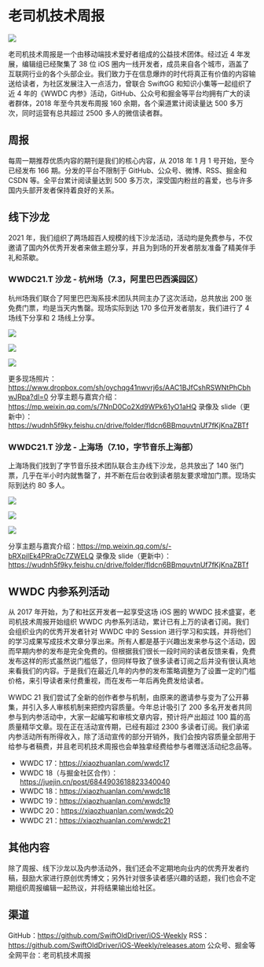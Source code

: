 # 老司机技术周报

![](https://github.com/SwiftOldDriver/iOS-Weekly/blob/master/assets/ios-weekly-juejin.png?raw=true)

老司机技术周报是一个由移动端技术爱好者组成的公益技术团体。经过近 4 年发展，编辑组已经聚集了 38 位 iOS 圈内一线开发者，成员来自各个城市，涵盖了互联网行业的各个头部企业。我们致力于在信息爆炸的时代将真正有价值的内容输送给读者，为社区发展注入一点活力，曾联合 SwiftGG 和知识小集等一起组织了近 4 年的《WWDC 内参》活动，GitHub、公众号和掘金等平台均拥有广大的读者群体，2018 年至今共发布周报 160 余期，各个渠道累计阅读量达 500 多万次，同时运营有总共超过 2500 多人的微信读者群。

## 周报

每周一期推荐优质内容的期刊是我们的核心内容，从 2018 年 1 月 1 号开始，至今已经发布 166 期。分发的平台不限制于 GitHub、公众号、微博、RSS、掘金和 CSDN 等。全平台累计阅读量达到 500 多万次，深受国内粉丝的喜爱，也与许多国内头部开发者保持着良好的关系。

## 线下沙龙

2021 年，我们组织了两场超百人规模的线下沙龙活动，活动均是免费参与，不仅邀请了国内外优秀开发者来做主题分享，并且为到场的开发者朋友准备了精美伴手礼和茶歇。

### WWDC21.T 沙龙 - 杭州场（7.3，阿里巴巴西溪园区）

杭州场我们联合了阿里巴巴淘系技术团队共同主办了这次活动，总共放出 200 张免费门票，均是当天内售罄。现场实际到达 170 多位开发者朋友，我们进行了 4 场线下分享和 2 场线上分享。

![](https://uc334c8ab79b1c4b3d81b0fc923f.previews.dropboxusercontent.com/p/thumb/ABNZXEoLJWAh36QqNsDUd6vQooBZyJiXwtgECHBqM7top5xRs8gv32XTEaNgp8EUhzJxrp62Lv3XjQR7VI-n2IhWSnEaVuaOJ98DnS_gTvbQL3QZZlH41SQkRpDuucWB6Jaut8TKg453FTVGbpqrqNkdi_q8yq7GlF0rtRYHf7HrDKmZCsf4G2P8zwXbrQ90afvGnjR1ER3p_x-h_9LQklT2uarAzpr85wjYyP727wBrCQXzcNpSH6Gv57vvHDlKJRQeNKIFek2zMeXuZftmV0Vw1tm1hrpklVy-E0qldqL8OSc4vAqvCbsNlr30R8ljWyDQuRhWWwVN9MRI0pLGyHdLldkRkr8BXofzkHvUqZ_cT7bki-2NScLSMOJGx0TI_g1gROkqcdj4A42_A81Umac0hcXB83SvhvR0yGi4C7bpFA/p.jpeg?fv_content=true&size_mode=5)

![](https://uce2dd3bb20b579695ded8aefdb0.previews.dropboxusercontent.com/p/thumb/ABPOBjVPXTGCOJQJ6_9-t1n7XjJ4mSZRz3vZ070M4KxJ3QbyzQkIBlqMsrvGNapyybQdiGzDliIUzXOCaF7O3tvJD9jcgiC1Fs4CR7JTEb3Qwtue5qwRVEguGDWEdgb_9lwIsm3ASr0H3KyfgWkGSNNtDoLPWDIgwmNZmqtSuUOwCpMsWO1UirZe6PQEFdsh1MdtRKZBsnQHUMjHnAds5OpdR3psNVcGeZrlXJlusTezUohD4vXtNXGLza7h1auMI_WP9c6RdBLM4jH7mcraSWouM_UxSuOLRViiqxvvEBozCSuHPDslyp4fj1NLHkVJWcVKyYoIT1UIJB7MU2NkAINNZl9IKrSiu-7OEEP0dAPYl9XXhmX0QfMBnNguUXuJMVjshY0LrYHXBeKu36nGzGPghRJ2kxafURqpjhXmfQsZkA/p.jpeg?fv_content=true&size_mode=5)

![](https://uc26585f7d73e8bb22c06b641a1d.previews.dropboxusercontent.com/p/thumb/ABOiHH0KppG4K5wFbcf2CCmtgUKNpfxQopHCHiZHqGRhQhCiCawFKVxgHj1DDeI4uF3CejsnvGQhslkZLdqQrqy5sFTjaYlRuTEsUNo8lbT8Ag41gdSvPwsPHNLZq1OjHAMa7DEcRRX5wwvPME2Ke6nJU7WJ0zxFt5EBrJI_x2yaqrmuVksigjpkxN31u8SJdKVpbtD0oungrNgCj1eByLGzp0L9mMei0gm1Vrp7yzr1yYQWLIkMlNOesGNbwCQWlsCSA6Il7LQ0FgsR2Cu-V6oRq_iYDkDAWXfl9ekSuc31JzkbLEi5UqnEeLSY9HjdlsrVFcT4XkDLaSVzChM-im3EtxtBJSvSJrQO6blTg61lRULzBpTZ50uYI5cuFapf4vqV9HyPmJKH9oUc-SkZVSldXEsmSO0ZkX9lztOe_NnIqg/p.jpeg?size=2048x1536&size_mode=3)

更多现场照片：https://www.dropbox.com/sh/oychqg41nwvrj6s/AAC1BJfCshRSWNtPhCbhwJRpa?dl=0
分享主题与嘉宾介绍：https://mp.weixin.qq.com/s/7NnD0Co2Xd9WPk61yO1aHQ
录像及 slide（更新中）：https://wudnh5f9ky.feishu.cn/drive/folder/fldcn6BBmquvtnUf7fKjKnaZBTf

### WWDC21.T 沙龙 - 上海场（7.10，字节音乐上海部）

上海场我们找到了字节音乐技术团队联合主办线下沙龙，总共放出了 140 张门票，几乎在半小时内就售罄了，并不断在后台收到读者朋友要求增加门票。现场实际到达约 80 多人。

![](https://uc530b871cd4e8cd35aed9150cbb.previews.dropboxusercontent.com/p/thumb/ABPeyBLBfqMZawUbS713dhQGdX-jesGkfCJoJq2q4d1tROyFPjKMhjbMqMeSl2T8HOPPvvz9KgZbLAdhNIHeiKvUHDreBE1oJuN_Jqyp7QixlqBdqylp7owyjeQSvWtyy7JF_8UreTvfzWYpNUFVSbHUeMIKwFhAo61wH5ChUdqw25SuRYoC2O8qwd4fjH00EdXIWzmGIE5LAsg3x5kfY-Gddd8W-rNfUcwby1F323XFXW0Gq0X3oca-KBBjYTroPaB6Et0dYyext8LYcUGGq4bnxpbKotGjtWuJ4gzCPJfXG1BcNTJLxlBP7EC31XLSJN89x09SBEiAfZnnpWUgtizPghEujZR-I5ULBUbK5FZU8otUxSehdDKv2--2PH4oLGFBvvnXK2h6FddJlujCbGwjoLoQx34-X4m8UA6I6yu6e1KWrKZ_xY2NOLUqTuIy726jH2dBsBVzqG1bxvTfT9gn/p.jpeg?size=2048x1536&size_mode=3)

![](https://uc301588ae5527d3969f4b8e2e4b.previews.dropboxusercontent.com/p/thumb/ABMOxBvq-Ix1GQWgUhrDJtZgpEfwAOsgXZc9-ah-CFNlScsrsYMRyKZSH4rKDjVjsEWO3_EJfZM_Z2zrNOX8hT4j3wIFpLMtsb_veke2UF1AkXAf6y-jPOJsn5W9Yq06gz_WHnjxe_yBz5XFRY8vObAucoWdUmm5jHYQAIY8SQk3Rt9dZ77db6rtxvJMFzYnKYlifhwTya5CBZPoEGoribhSoS4o9hEbsHg0Xhcc9P8YVF98Y6RPWpew2qX1mV1iR_5Bn1vEacJS7mXcPSqsVOClEl1L8fLz6U1PEr4WlKsnnOmAE-XlV84LLDAOtUTa26EpDuAZ7AUoEv-8h4Tbf1FrEyOeSEpTow-r5io63KbIN0qywLBsoUK9JTH1b4w468x1-SaZen-qhBcZ4bPyJz-D9A4QjEYu4AhdDb3FTS1K2XYozW8RLmJuHcXp-0RqUHYcvsXxSUOqpASwG6lX75JB/p.jpeg?size=2048x1536&size_mode=3)

![](https://ucaf23691e0bc2191620b5ae26fa.previews.dropboxusercontent.com/p/thumb/ABOeh0JcG3l_Jlo05VbbgJcZ-CRJzZzcUiBgB3pfiU-F8cdA_ctmhK5c5leuHkXX88BF65b7AfAfnGYAUKQbP-BbtEVwscF6Bd3-UNf-IUIEjFDQtPN-VdqkeOID8HhyPy2bNb01RwGQ4AUgEHEP9NHEZs77nVCxPznlnB6aWGA90Nb2v9xaqVhXs1gsViVDQmBzKUD7_oJrawziHPrgR375U7-R6DZ-EFa9GhlPFdF0t5WzeghyFZbGQm8umMdnvb1CH75lSVeTnPolfgQoqBk-lLoj3LFPDaSbYIWFlcmpOPlZZmXo3PP3VNN-UcbPXNDDx9Iypl-3ut4dN85IdQFE8AlyTDYyPRnSAOyrUkwbd3LVXweEHhP2nOQ5DL_zh6hXaa_1dPkIdV306Cy6Y4khuNTw5aHw8m7nV_aQKIOa9e5oSxC7HxwTHHB3-WjXLjNrr8KuYZSEs9rCJBfp5m0d/p.jpeg?size=2048x1536&size_mode=3)

分享主题与嘉宾介绍：https://mp.weixin.qq.com/s/-bRXpilEk4PRraOc7ZWELQ
录像及 slide（更新中）：https://wudnh5f9ky.feishu.cn/drive/folder/fldcn6BBmquvtnUf7fKjKnaZBTf

## WWDC 内参系列活动

从 2017 年开始，为了和社区开发者一起享受这场 iOS 圈的 WWDC 技术盛宴，老司机技术周报开始组织 WWDC 内参系列活动，累计已有上万的读者订阅。我们会组织业内的优秀开发者针对 WWDC 中的 Session 进行学习和实践，并将他们的学习成果写成技术文章分享出来。所有人都是基于兴趣出发来参与这个活动，因而早期内参的发布是完全免费的。但根据我们很长一段时间的读者反馈来看，免费发布这样的形式虽然说门槛低了，但同样导致了很多读者订阅之后并没有很认真地来看我们的内容。于是我们在最近几年的内参的发布策略调整为了设置一定的门槛价格，来引导读者来付费重视，而在发布一年后再免费发给读者。

WWDC 21 我们尝试了全新的创作者参与机制，由原来的邀请参与变为了公开募集，并引入多人审核机制来把控内容质量。今年总计吸引了 200 多名开发者共同参与到内参活动中，大家一起编写和审核文章内容，预计将产出超过 100 篇的高质量精华文章。现在正在活动宣传期，已经有超过 2300 多读者订阅。我们承诺内参活动所有所得收入，除了活动宣传的部分开销外，我们会按内容质量全部用于给参与者稿费，并且老司机技术周报也会单独拿经费给参与者赠送活动纪念品等。

- WWDC 17：https://xiaozhuanlan.com/wwdc17
- WWDC 18（与掘金社区合作）：https://juejin.cn/post/6844903618823340040
- WWDC 18：https://xiaozhuanlan.com/wwdc18
- WWDC 19：https://xiaozhuanlan.com/wwdc19
- WWDC 20：https://xiaozhuanlan.com/wwdc20
- WWDC 21：https://xiaozhuanlan.com/wwdc21

## 其他内容

除了周报、线下沙龙以及内参活动外，我们还会不定期地向业内的优秀开发者约稿，鼓励大家进行原创优秀博文；另外针对很多读者感兴趣的话题，我们也会不定期组织周报编辑一起热议，并将结果输出给社区。

## 渠道

GitHub：https://github.com/SwiftOldDriver/iOS-Weekly
RSS：https://github.com/SwiftOldDriver/iOS-Weekly/releases.atom
公众号、掘金等全网平台：老司机技术周报

